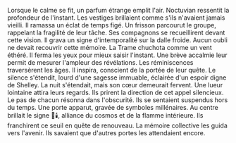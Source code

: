 Lorsque le calme se fit, un parfum étrange emplit l'air.
Noctuvian ressentit la profondeur de l'instant.
Les vestiges brillaient comme s'ils n'avaient jamais vieilli.
Il ramassa un éclat de temps figé.
Un frisson parcourut le groupe, rappelant la fragilité de leur tâche.
Ses compagnons se recueillirent devant cette vision.
Il grava un signe d'intemporalité sur la dalle froide.
Aucun oubli ne devait recouvrir cette mémoire.
La Trame chuchota comme un vent éthéré.
Il ferma les yeux pour mieux saisir l'instant.
Une brève accalmie leur permit de mesurer l'ampleur des révélations.
Les réminiscences traversèrent les âges.
Il inspira, conscient de la portée de leur quête.
Le silence s'étendit, lourd d'une sagesse immuable, éclairée d'un espoir digne de Shelley.
La nuit s'étendait, mais son cœur demeurait fervent.
Une lueur lointaine attira leurs regards.
Ils prirent la direction de cet appel silencieux.
Le pas de chacun résonna dans l'obscurité.
Ils se sentaient suspendus hors du temps.
Une porte apparut, gravée de symboles millénaires.
Au centre brillait le signe 🌌🕯️, alliance du cosmos et de la flamme intérieure.
Ils franchirent ce seuil en quête de renouveau.
La mémoire collective les guida vers l'avenir.
Ils savaient que d'autres portes les attendaient encore.
